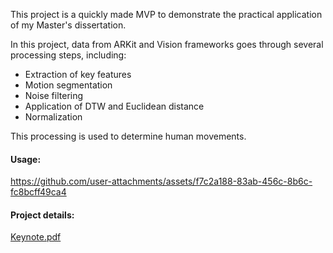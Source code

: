This project is a quickly made MVP to demonstrate the practical application of my Master's dissertation. 

In this project, data from ARKit and Vision frameworks goes through several processing steps, including:

- Extraction of key features
- Motion segmentation
- Noise filtering
- Application of DTW and Euclidean distance
- Normalization

This processing is used to determine human movements.

#### Usage:

https://github.com/user-attachments/assets/f7c2a188-83ab-456c-8b6c-fc8bcff49ca4

#### Project details:

[Keynote.pdf](https://github.com/user-attachments/files/16715038/_.copy.pdf)

